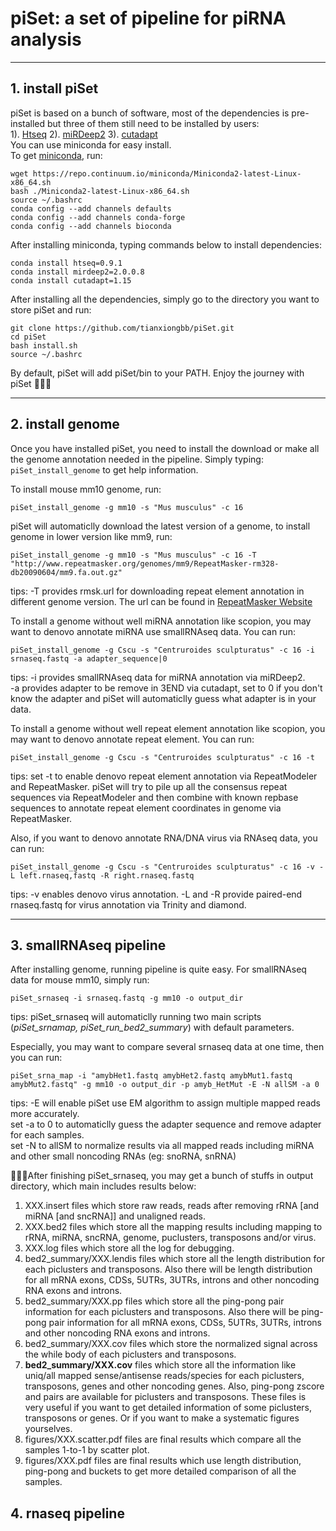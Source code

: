 # piSet: a set of pipeline for piRNA analysis

---
## 1. install piSet
piSet is based on a bunch of software, most of the dependencies is pre-installed but three of them still need to be installed by users:  
1). [Htseq](https://htseq.readthedocs.io/en/release_0.9.1/) 2). [miRDeep2](https://github.com/rajewsky-lab/mirdeep2) 3). [cutadapt](http://cutadapt.readthedocs.io/en/stable/guide.html)   
You can use miniconda for easy install.  
To get [miniconda](https://conda.io/miniconda.html "miniconda"), run:  
```
wget https://repo.continuum.io/miniconda/Miniconda2-latest-Linux-x86_64.sh  
bash ./Miniconda2-latest-Linux-x86_64.sh 
source ~/.bashrc
conda config --add channels defaults  
conda config --add channels conda-forge  
conda config --add channels bioconda
```

After installing miniconda, typing commands below to install dependencies:
```
conda install htseq=0.9.1   
conda install mirdeep2=2.0.0.8  
conda install cutadapt=1.15  
```

After installing all the dependencies, simply go to the directory you want to store piSet and run:
```
git clone https://github.com/tianxiongbb/piSet.git  
cd piSet  
bash install.sh
source ~/.bashrc
```
By default, piSet will add piSet/bin to your PATH. Enjoy the journey with piSet :frog::frog::frog:  

---
## 2. install genome
Once you have installed piSet, you need to install the download or make all the genome annotation needed in the pipeline. Simply typing: `piSet_install_genome` to get help information.  

To install mouse mm10 genome, run:
```
piSet_install_genome -g mm10 -s "Mus musculus" -c 16  
```
piSet will automaticlly download the latest version of a genome, to install genome in lower version like mm9, run:
```
piSet_install_genome -g mm10 -s "Mus musculus" -c 16 -T "http://www.repeatmasker.org/genomes/mm9/RepeatMasker-rm328-db20090604/mm9.fa.out.gz"
```
tips: -T provides rmsk.url for downloading repeat element annotation in different genome version. The url can be found in [RepeatMasker Website](http://www.repeatmasker.org/genomicDatasets/RMGenomicDatasets.html)  

To install a genome without well miRNA annotation like scopion, you may want to denovo annotate miRNA use smallRNAseq data. You can run: 
```
piSet_install_genome -g Cscu -s "Centruroides sculpturatus" -c 16 -i srnaseq.fastq -a adapter_sequence|0
```
tips: -i provides smallRNAseq data for miRNA annotation via miRDeep2.  
-a provides adapter to be remove in 3END via cutadapt, set to 0 if you don't know the adapter and piSet will automaticlly guess what adapter is in your data.   

To install a genome without well repeat element annotation like scopion, you may want to denovo annotate repeat element. You can run:  
```
piSet_install_genome -g Cscu -s "Centruroides sculpturatus" -c 16 -t
```
tips: set -t to enable denovo repeat element annotation via RepeatModeler and RepeatMasker. piSet will try to pile up all the consensus repeat sequences via RepeatModeler and then combine with known repbase sequences to annotate repeat element coordinates in genome via RepeatMasker.  

Also, if you want to denovo annotate RNA/DNA virus via RNAseq data, you can run:
```
piSet_install_genome -g Cscu -s "Centruroides sculpturatus" -c 16 -v -L left.rnaseq,fastq -R right.rnaseq.fastq
```
tips: -v enables denovo virus annotation.
-L and -R provide paired-end rnaseq.fastq for virus annotation via Trinity and diamond.

---
## 3. smallRNAseq pipeline
After installing genome, running pipeline is quite easy. For smallRNAseq data for mouse mm10, simply run:
```
piSet_srnaseq -i srnaseq.fastq -g mm10 -o output_dir
```
tips: piSet_srnaseq will automaticlly running two main scripts (*piSet_srnamap, piSet_run_bed2_summary*) with default parameters. 

Especially, you may want to compare several srnaseq data at one time, then you can run:
```
piSet_srna_map -i "amybHet1.fastq amybHet2.fastq amybMut1.fastq amybMut2.fastq" -g mm10 -o output_dir -p amyb_HetMut -E -N allSM -a 0
```
tips: -E will enable piSet use EM algorithm to assign multiple mapped reads more accurately.  
set -a to 0 to automaticlly guess the adapter sequence and remove adapter for each samples.  
set -N to allSM to normalize results via all mapped reads including miRNA and other small noncoding RNAs (eg: snoRNA, snRNA)  

:runner::runner::runner:After finishing piSet_srnaseq, you may get a bunch of stuffs in output directory, which main includes results below:
1. XXX.insert files which store raw reads, reads after removing rRNA [and miRNA [and sncRNA]] and unaligned reads.
2. XXX.bed2 files which store all the mapping results including mapping to rRNA, miRNA, sncRNA, genome, puclusters, transposons and/or virus.
3. XXX.log files which store all the log for debugging.
4. bed2_summary/XXX.lendis files which store all the length distribution for each piclusters and transposons. Also there will be length distribution for all mRNA exons, CDSs, 5UTRs, 3UTRs, introns and other noncoding RNA exons and introns.
5. bed2_summary/XXX.pp files which store all the ping-pong pair information for each piclusters and transposons. Also there will be ping-pong pair information for all mRNA exons, CDSs, 5UTRs, 3UTRs, introns and other noncoding RNA exons and introns.
6. bed2_summary/XXX.cov files which store the normalized signal across the while body of each piclusters and transposons.
7. **bed2_summary/XXX.cov** files which store all the information like uniq/all mapped sense/antisense reads/species for each piclusters, transposons, genes and other noncoding genes. Also, ping-pong zscore and pairs are available for piclusters and transposons. These files is very useful if you want to get detailed information of some piclusters, transposons or genes. Or if you want to make a systematic figures yourselves.
8. figures/XXX.scatter.pdf files are final results which compare all the samples 1-to-1 by scatter plot.
9. figures/XXX.pdf files are final results which use length distribution, ping-pong and buckets to get more detailed comparison of all the samples.  

## 4. rnaseq pipeline
